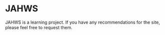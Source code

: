 # JAHWS
JAHWS is a learning project.  If you have any recommendations for the site, please feel free to request them.
